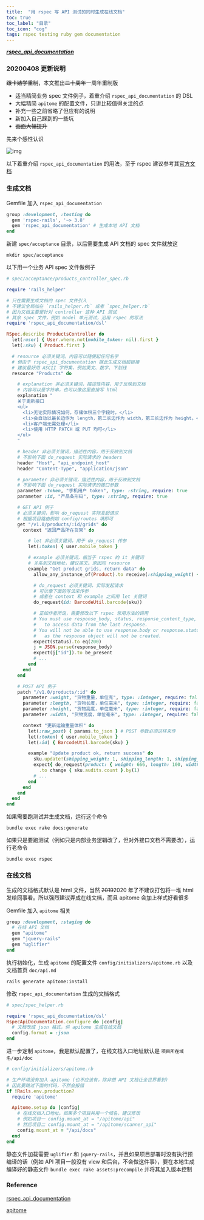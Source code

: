 ```yaml
---
title:  "用 rspec 写 API 测试的同时生成在线文档"
toc: true
toc_label: "目录"
toc_icon: "cog"
tags: rspec testing ruby gem documentation
---
```


*[**rspec_api_documentation**](https://github.com/zipmark/rspec_api_documentation)*

### 20200408 更新说明

~~跟卡婊学重制~~，本文推出~~二十周年~~一周年重制版

- 适当精简业务 spec 文件例子，着重介绍 `rspec_api_documentation` 的 DSL
- 大幅精简 `apitome` 的配置文件，只讲比较值得关注的点
- 补充一些之前省略了但应有的说明
- 新加入自己踩到的一些坑
- ~~画面大幅提升~~

先来个感性认识

![img](https://user-images.githubusercontent.com/2174219/78761725-8f64a280-79b5-11ea-9a6d-d816b4efc578.png)

以下着重介绍 `rspec_api_documentation` 的用法，至于 rspec 建议参考其[官方文档](https://relishapp.com/rspec)

### 生成文档
Gemfile 加入 `rspec_api_documentation`
```ruby
group :development, :testing do
  gem 'rspec-rails', '~> 3.8'
  gem 'rspec_api_documentation' # 生成本地 API 文档
end
```

新建 `spec/acceptance` 目录，以后需要生成 API 文档的 spec 文件就放这
```shell
mkdir spec/acceptance
```

以下用一个业务 API spec 文件做例子
```ruby
# spec/acceptance/products_controller_spec.rb

require 'rails_helper'

# 只在需要生成文档的 spec 文件引入
# 不建议全局加在 `rails_helper.rb` 或者 `spec_helper.rb`
# 因为文档主要是针对 controller 这种 API 测试
# 其余 spec 文件，例如 model 单元测试，沿用 rspec 的写法
require 'rspec_api_documentation/dsl'

RSpec.describe ProductsController do
  let(:user) { User.where.not(mobile_token: nil).first }
  let(:sku) { Product.first }

  # resource 必须关键词。内容可以随便起任何名字
  # 但由于 rspec_api_documentation 据此生成文档超链接
  # 建议最好用 ASCII 字符集，例如英文、数字、下划线
  resource "Products" do

    # explanation 非必须关键词，描述性内容，用于反映到文档
    # 内容可以是字符串，也可以像这里直接写 html
    explanation "
    关于更新接口
    <ul>
      <li>无论实际情况如何，存储体积三个字段时，</li>
      <li>会自动以最长边作为 length，第二长边作为 width，第三长边作为 height。</li>
      <li>客户端无需处理</li>
      <li>使用 HTTP PATCH 或 PUT 均可</li>
    </ul>
    "

    # header 非必须关键词，描述性内容，用于反映到文档
    # 不影响下面 do_request 实际请求的 headers
    header "Host", "api_endpoint_host"
    header "Content-Type", "application/json"

    # parameter 非必须关键词，描述性内容，用于反映到文档
    # 不影响下面 do_request 实际请求的接口参数
    parameter :token, "手机用户 token", type: :string, require: true
    parameter :id, "产品条形码", type: :string, require: true

    # GET API 例子
    # 必须关键词，影响 do_request 实际发起请求
    # 根据项目路由例如 config/routes 填即可
    get "/v1.0/products/:id/grids" do
      context "返回产品所在货架" do

        # let 非必须关键词，用于 do_request 传参
        let(:token) { user.mobile_token }

        # example 必须关键词，相当于 rspec 的 it 关键词
        # 关系到文档地址，建议英文。原因同 resource
        example "Get product grids, return data" do
          allow_any_instance_of(Product).to receive(:shipping_weight) { 666 }

          # do_request 必须关键词，实际发起请求
          # 可以像下面的写法来传参
          # 或者在 context 和 example 之间用 let 关键词
          do_request(id: BarcodeUtil.barcode(sku))

          # 正如作者所说，需要修改以下 rspec 常用方法的调用
          # You must use response_body, status, response_content_type, etc.
          #   to access data from the last response.
          # You will not be able to use response.body or response.status
          #   as the response object will not be created.
          expect(status).to eq(200)
          j = JSON.parse(response_body)
          expect(j["id"]).to be_present
          # ...
        end
      end
    end

    # POST API 例子
    patch "/v1.0/products/:id" do
      parameter :weight, "货物重量，单位克", type: :integer, require: false
      parameter :length, "货物长度，单位毫米", type: :integer, require: false
      parameter :height, "货物高度，单位毫米", type: :integer, require: false
      parameter :width, "货物宽度，单位毫米", type: :integer, require: false

      context "更新运输重量体积" do
        let(:raw_post) { params.to_json } # POST 参数必须这样来传
        let(:token) { user.mobile_token }
        let(:id) { BarcodeUtil.barcode(sku) }

        example "Update product ok, return success" do
          sku.update!(shipping_weight: 1, shipping_length: 1, shipping_width: 1, shipping_height: 1)
          expect{ do_request(product: { weight: 666, length: 100, width: 200, height: 300 }) }
            .to change { sku.audits.count }.by(1)
          # ...
        end
      end
    end
  end
end

```

如果需要跑测试并生成文档，运行这个命令
```shell
bundle exec rake docs:generate
```
如果只是要跑测试（例如只是内部业务逻辑改了，但对外接口文档不需要改），运行老命令
```shell
bundle exec rspec
```

### 在线文档

生成的文档格式默认是 html 文件，当然 ~~2019~~2020 年了不建议打包将一堆 html 发给同事看。所以强烈建议弄成在线文档，而且 apitome 会加上样式好看很多

Gemfile 加入 `apitome` 相关
```ruby
group :development, :staging do
  # 在线 API 文档
  gem "apitome"
  gem "jquery-rails"
  gem "uglifier"
end
```

执行初始化，生成 `apitome` 的配置文件 `config/initializers/apitome.rb` 以及文档首页 `doc/api.md`
```shell
rails generate apitome:install
```

修改 `rspec_api_documentation` 生成的文档格式

```ruby
# spec/spec_helper.rb

require 'rspec_api_documentation/dsl'
RspecApiDocumentation.configure do |config|
  # 文档改成 json 格式，供 apitome 生成在线文档
  config.format = :json
end
```

进一步定制 `apitome`，我是默认配置了，在线文档入口地址默认是 `项目所在域名/api/doc`

```ruby
# config/initializers/apitome.rb

# 生产环境没有加入 apitome (也不应该有，除非想 API 文档让全世界看到)
# 因此要跳过下面的代码，不然会报错
if !Rails.env.production?
  require 'apitome'

  Apitome.setup do |config|
    # 在线文档入口地址。如果多个项目共用一个域名，建议修改
    # 例如项目一 config.mount_at = "/apitome/api"
    # 然后项目二 config.mount_at = "/apitome/scanner_api"
    config.mount_at = "/api/docs"
  end
end
```

静态文件加载需要 `uglifier` 和 `jquery-rails`，并且如果项目部署时没有执行预编译的话（例如 API 项目一般没有 view 和后台，不会做这件事），要在本地生成编译好的静态文件 `bundle exec rake assets:precompile` 并将其加入版本控制

### Reference

[rspec_api_documentation](https://github.com/zipmark/rspec_api_documentation)

[apitome](https://github.com/jejacks0n/apitome)

